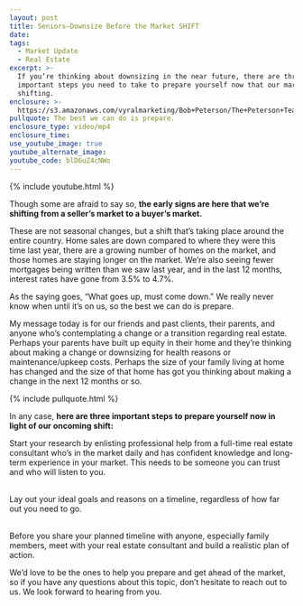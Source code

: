 ```yaml
---
layout: post
title: Seniors—Downsize Before the Market SHIFT
date:
tags:
  - Market Update
  - Real Estate
excerpt: >-
  If you’re thinking about downsizing in the near future, there are three
  important steps you need to take to prepare yourself now that our market is
  shifting.
enclosure: >-
  https://s3.amazonaws.com/vyralmarketing/Bob+Peterson/The+Peterson+Team-+Seniors+-+Downsize+Before+the+Market+SHIFT.mp4
pullquote: The best we can do is prepare.
enclosure_type: video/mp4
enclosure_time:
use_youtube_image: true
youtube_alternate_image:
youtube_code: blD6uZ4cNWo
---
```


{% include youtube.html %}

Though some are afraid to say so, **the early signs are here that we’re shifting from a seller’s market to a buyer’s market.**

These are not seasonal changes, but a shift that’s taking place around the entire country. Home sales are down compared to where they were this time last year, there are a growing number of homes on the market, and those homes are staying longer on the market. We’re also seeing fewer mortgages being written than we saw last year, and in the last 12 months, interest rates have gone from 3.5% to 4.7%.

As the saying goes, “What goes up, must come down.” We really never know when until it’s on us, so the best we can do is prepare.

My message today is for our friends and past clients, their parents, and anyone who’s contemplating a change or a transition regarding real estate. Perhaps your parents have built up equity in their home and they’re thinking about making a change or downsizing for health reasons or maintenance/upkeep costs. Perhaps the size of your family living at home has changed and the size of that home has got you thinking about making a change in the next 12 months or so.

{% include pullquote.html %}

In any case, **here are three important steps to prepare yourself now in light of our oncoming shift:**

Start your research by enlisting professional help from a full-time real estate consultant who’s in the market daily and has confident knowledge and long-term experience in your market. This needs to be someone you can trust and who will listen to you.<br>&nbsp;

Lay out your ideal goals and reasons on a timeline, regardless of how far out you need to go.<br>&nbsp;

Before you share your planned timeline with anyone, especially family members, meet with your real estate consultant and build a realistic plan of action.

We’d love to be the ones to help you prepare and get ahead of the market, so if you have any questions about this topic, don’t hesitate to reach out to us. We look forward to hearing from you.

&nbsp;